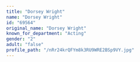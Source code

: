 ```yaml
---
title: "Dorsey Wright"
name: "Dorsey Wright"
id: "69564"
original_name: "Dorsey Wright"
known_for_department: "Acting"
gender: "2"
adult: "false"
profile_path: "/nRr24krQFYm8k3RU9WRE2BSp9VY.jpg"
---
```

